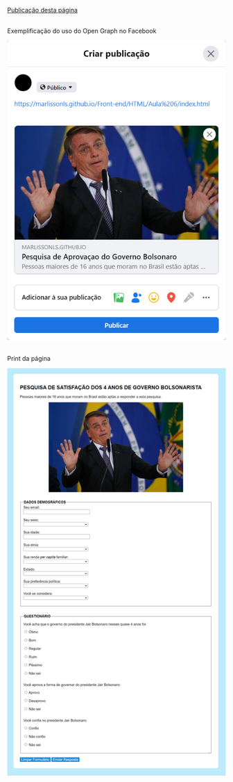 <a href="https://marlissonls.github.io/Front-end/HTML/Aula%206/index.html" target="_blank">Publicação desta página</a>
<br><br>
<p>Exemplificação do uso do Open Graph no Facebook</p>
<img src="image/opengraph.png" />
<br><br>
<p>Print da página</P>
<img src="image/form.png" />
